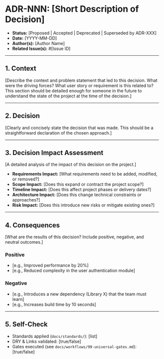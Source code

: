 <!--
This document is a template for an Architectural Decision Record (ADR).
For guidance, see S1. Standard: Architectural Decision Records in `docs/standards`.
-->

# ADR-NNN: [Short Description of Decision]

*   **Status:** [Proposed | Accepted | Deprecated | Superseded by ADR-XXX]
*   **Date:** [YYYY-MM-DD]
*   **Author(s):** [Author Name]
*   **Related Issue(s):** #[Issue ID]

---

## **1. Context**

[Describe the context and problem statement that led to this decision. What were the driving forces? What user story or requirement is this related to? This section should be detailed enough for someone in the future to understand the state of the project at the time of the decision.]

---

## **2. Decision**

[Clearly and concisely state the decision that was made. This should be a straightforward declaration of the chosen approach.]

---

## **3. Decision Impact Assessment**

[A detailed analysis of the impact of this decision on the project.]

*   **Requirements Impact:** [What requirements need to be added, modified, or removed?]
*   **Scope Impact:** [Does this expand or contract the project scope?]
*   **Timeline Impact:** [Does this affect project phases or delivery dates?]
*   **Architecture Impact:** [Does this change technical constraints or approaches?]
*   **Risk Impact:** [Does this introduce new risks or mitigate existing ones?]

---

## **4. Consequences**

[What are the results of this decision? Include positive, negative, and neutral outcomes.]

### **Positive**

*   [e.g., Improved performance by 20%]
*   [e.g., Reduced complexity in the user authentication module]

### **Negative**

*   [e.g., Introduces a new dependency (Library X) that the team must learn]
*   [e.g., Increases build time by 10 seconds]

---

## **5. Self-Check**

-   Standards applied (`docs/standards/`): [list]
-   DRY & Links validated: [true/false]
-   Gates executed (see `docs/workflows/99-universal-gates.md`): [true/false]